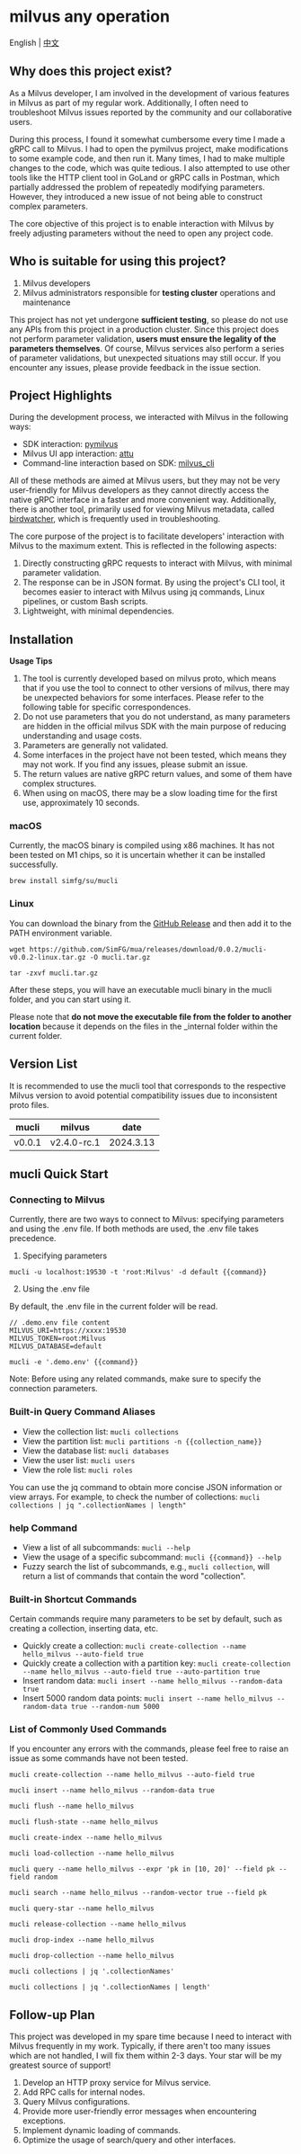 # milvus any operation

English | [中文](README_CN.md)

## Why does this project exist?

As a Milvus developer, I am involved in the development of various features in Milvus as part of my regular work. Additionally, I often need to troubleshoot Milvus issues reported by the community and our collaborative users.

During this process, I found it somewhat cumbersome every time I made a gRPC call to Milvus. I had to open the pymilvus project, make modifications to some example code, and then run it. Many times, I had to make multiple changes to the code, which was quite tedious. I also attempted to use other tools like the HTTP client tool in GoLand or gRPC calls in Postman, which partially addressed the problem of repeatedly modifying parameters. However, they introduced a new issue of not being able to construct complex parameters.

The core objective of this project is to enable interaction with Milvus by freely adjusting parameters without the need to open any project code.

## Who is suitable for using this project?

1. Milvus developers
2. Milvus administrators responsible for **testing cluster** operations and maintenance

This project has not yet undergone **sufficient testing**, so please do not use any APIs from this project in a production cluster. Since this project does not perform parameter validation, **users must ensure the legality of the parameters themselves**. Of course, Milvus services also perform a series of parameter validations, but unexpected situations may still occur. If you encounter any issues, please provide feedback in the issue section.

## Project Highlights

During the development process, we interacted with Milvus in the following ways:

- SDK interaction: [pymilvus](https://github.com/milvus-io/pymilvus)
- Milvus UI app interaction: [attu](https://github.com/zilliztech/attu)
- Command-line interaction based on SDK: [milvus_cli](https://github.com/zilliztech/milvus_cli)

All of these methods are aimed at Milvus users, but they may not be very user-friendly for Milvus developers as they cannot directly access the native gRPC interface in a faster and more convenient way. Additionally, there is another tool, primarily used for viewing Milvus metadata, called [birdwatcher](https://github.com/milvus-io/birdwatcher), which is frequently used in troubleshooting.

The core purpose of the project is to facilitate developers' interaction with Milvus to the maximum extent. This is reflected in the following aspects:

1. Directly constructing gRPC requests to interact with Milvus, with minimal parameter validation.
2. The response can be in JSON format. By using the project's CLI tool, it becomes easier to interact with Milvus using jq commands, Linux pipelines, or custom Bash scripts.
3. Lightweight, with minimal dependencies.

## Installation

**Usage Tips**

1. The tool is currently developed based on milvus proto, which means that if you use the tool to connect to other versions of milvus, there may be unexpected behaviors for some interfaces. Please refer to the following table for specific correspondences.
2. Do not use parameters that you do not understand, as many parameters are hidden in the official milvus SDK with the main purpose of reducing understanding and usage costs.
3. Parameters are generally not validated.
4. Some interfaces in the project have not been tested, which means they may not work. If you find any issues, please submit an issue.
5. The return values are native gRPC return values, and some of them have complex structures.
6. When using on macOS, there may be a slow loading time for the first use, approximately 10 seconds.

### macOS

Currently, the macOS binary is compiled using x86 machines. It has not been tested on M1 chips, so it is uncertain whether it can be installed successfully.

```
brew install simfg/su/mucli
```

### Linux

You can download the binary from the [GitHub Release](https://github.com/SimFG/mua/releases/) and then add it to the PATH environment variable.

```
wget https://github.com/SimFG/mua/releases/download/0.0.2/mucli-v0.0.2-linux.tar.gz -O mucli.tar.gz

tar -zxvf mucli.tar.gz
```

After these steps, you will have an executable mucli binary in the mucli folder, and you can start using it.

Please note that **do not move the executable file from the folder to another location** because it depends on the files in the _internal folder within the current folder.

## Version List

It is recommended to use the mucli tool that corresponds to the respective Milvus version to avoid potential compatibility issues due to inconsistent proto files.

|   mucli   |    milvus    |     date     |
| --------- | ------------ | ------------ |
| v0.0.1    | v2.4.0-rc.1  | 2024.3.13    |

## mucli Quick Start

### Connecting to Milvus

Currently, there are two ways to connect to Milvus: specifying parameters and using the .env file. If both methods are used, the .env file takes precedence.

1. Specifying parameters

```
mucli -u localhost:19530 -t 'root:Milvus' -d default {{command}}
```

2. Using the .env file

By default, the .env file in the current folder will be read.

```
// .demo.env file content
MILVUS_URI=https://xxxx:19530
MILVUS_TOKEN=root:Milvus
MILVUS_DATABASE=default
```

```
mucli -e '.demo.env' {{command}}
```

Note: Before using any related commands, make sure to specify the connection parameters.

### Built-in Query Command Aliases

- View the collection list: `mucli collections`
- View the partition list: `mucli partitions -n {{collection_name}}`
- View the database list: `mucli databases`
- View the user list: `mucli users`
- View the role list: `mucli roles`

You can use the jq command to obtain more concise JSON information or view arrays. For example, to check the number of collections: `mucli collections | jq ".collectionNames | length"`

### help Command

- View a list of all subcommands: `mucli --help`
- View the usage of a specific subcommand: `mucli {{command}} --help`
- Fuzzy search the list of subcommands, e.g., `mucli collection`, will return a list of commands that contain the word "collection".

### Built-in Shortcut Commands

Certain commands require many parameters to be set by default, such as creating a collection, inserting data, etc.

- Quickly create a collection: `mucli create-collection --name hello_milvus --auto-field true`
- Quickly create a collection with a partition key: `mucli create-collection --name hello_milvus --auto-field true --auto-partition true`
- Insert random data: `mucli insert --name hello_milvus --random-data true`
- Insert 5000 random data points: `mucli insert --name hello_milvus --random-data true --random-num 5000`

### List of Commonly Used Commands

If you encounter any errors with the commands, please feel free to raise an issue as some commands have not been tested.

```
mucli create-collection --name hello_milvus --auto-field true

mucli insert --name hello_milvus --random-data true

mucli flush --name hello_milvus

mucli flush-state --name hello_milvus

mucli create-index --name hello_milvus

mucli load-collection --name hello_milvus

mucli query --name hello_milvus --expr 'pk in [10, 20]' --field pk --field random

mucli search --name hello_milvus --random-vector true --field pk

mucli query-star --name hello_milvus

mucli release-collection --name hello_milvus

mucli drop-index --name hello_milvus

mucli drop-collection --name hello_milvus

mucli collections | jq '.collectionNames'

mucli collections | jq '.collectionNames | length'
```

## Follow-up Plan

This project was developed in my spare time because I need to interact with Milvus frequently in my work. Typically, if there aren't too many issues which are not handled, I will fix them within 2-3 days. Your star will be my greatest source of support!

1. Develop an HTTP proxy service for Milvus service.
2. Add RPC calls for internal nodes.
3. Query Milvus configurations.
4. Provide more user-friendly error messages when encountering exceptions.
5. Implement dynamic loading of commands.
6. Optimize the usage of search/query and other interfaces.